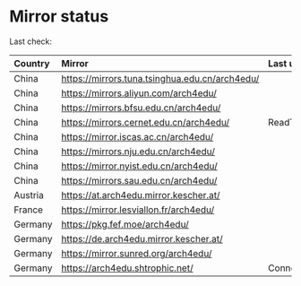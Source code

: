<script src="./time.js"></script>
# Mirror status
Last check: <script type="text/javascript">localize(1757363167.5052261);</script>

|Country|Mirror|Last update|
|:------|:-----|:----------|
|China|https://mirrors.tuna.tsinghua.edu.cn/arch4edu/|<script type="text/javascript">localize(1757356949);</script>|
|China|https://mirrors.aliyun.com/arch4edu/|<script type="text/javascript">localize(1757313997);</script>|
|China|https://mirrors.bfsu.edu.cn/arch4edu/|<script type="text/javascript">localize(1757313997);</script>|
|China|https://mirrors.cernet.edu.cn/arch4edu/|ReadTimeout|
|China|https://mirror.iscas.ac.cn/arch4edu/|<script type="text/javascript">localize(1757313997);</script>|
|China|https://mirrors.nju.edu.cn/arch4edu/|<script type="text/javascript">localize(1757270232);</script>|
|China|https://mirror.nyist.edu.cn/arch4edu/|<script type="text/javascript">localize(1757313997);</script>|
|China|https://mirrors.sau.edu.cn/arch4edu/|<script type="text/javascript">localize(1756795646);</script>|
|Austria|https://at.arch4edu.mirror.kescher.at/|<script type="text/javascript">localize(1756104457);</script>|
|France|https://mirror.lesviallon.fr/arch4edu/|<script type="text/javascript">localize(1756709288);</script>|
|Germany|https://pkg.fef.moe/arch4edu/|<script type="text/javascript">localize(1756104457);</script>|
|Germany|https://de.arch4edu.mirror.kescher.at/|<script type="text/javascript">localize(1756104457);</script>|
|Germany|https://mirror.sunred.org/arch4edu/|<script type="text/javascript">localize(1757356949);</script>|
|Germany|https://arch4edu.shtrophic.net/|ConnectionError|

<script src="./tablefilter/tablefilter.js"></script>
<script src="./table.js"></script>